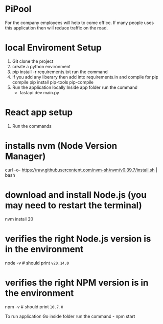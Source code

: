 # PiPool
For the company employees will help to come office. If many people uses this application then will reduce traffic on the road.


# local Enviroment Setup

1. Git clone the project
2. create a python environment
3. pip install -r requirements.txt 
	run the command
4. If you add any liberary then add into requirements.in and compile 
	for pip compile 
	pip install pip-tools
	pip-compile
5. Run the application locally 
   Inside app folder run the command      
    - fastapi dev main.py


# React app setup 
1. Run the commands
# installs nvm (Node Version Manager)
curl -o- https://raw.githubusercontent.com/nvm-sh/nvm/v0.39.7/install.sh | bash

# download and install Node.js (you may need to restart the terminal)
nvm install 20

# verifies the right Node.js version is in the environment
node -v # should print `v20.14.0`

# verifies the right NPM version is in the environment
npm -v # should print `10.7.0`

To run application 
Go inside folder
run the command - npm start